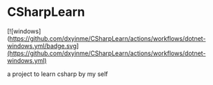 # CSharpLearn

[![windows](https://github.com/dxyinme/CSharpLearn/actions/workflows/dotnet-windows.yml/badge.svg](https://github.com/dxyinme/CSharpLearn/actions/workflows/dotnet-windows.yml)

a project to learn csharp by my self
